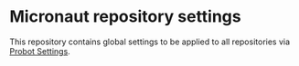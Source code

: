 # Micronaut repository settings

This repository contains global settings to be applied to all repositories via [Probot Settings](https://github.com/probot/settings).